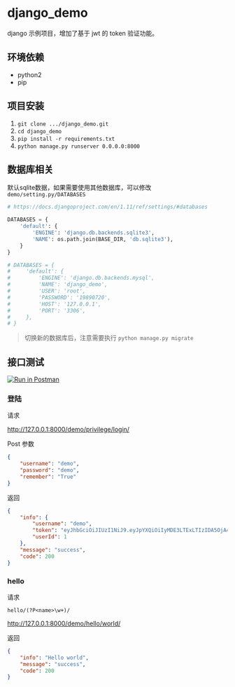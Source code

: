 # django_demo

django 示例项目，增加了基于 jwt 的 token 验证功能。

## 环境依赖
* python2
* pip

## 项目安装

1. `git clone .../django_demo.git`
2. `cd django_demo`
3. `pip install -r requirements.txt`
4. `python manage.py runserver 0.0.0.0:8000`

## 数据库相关
默认sqlite数据，如果需要使用其他数据库，可以修改`demo/setting.py/DATABASES`

```python
# https://docs.djangoproject.com/en/1.11/ref/settings/#databases

DATABASES = {
    'default': {
        'ENGINE': 'django.db.backends.sqlite3',
        'NAME': os.path.join(BASE_DIR, 'db.sqlite3'),
    }
}

# DATABASES = {
#     'default': {
#         'ENGINE': 'django.db.backends.mysql',
#         'NAME': 'django_demo',
#         'USER': 'root',
#         'PASSWORD': '19890720',
#         'HOST': '127.0.0.1',
#         'PORT': '3306',
#     },
# }
```

> 切换新的数据库后，注意需要执行 `python manage.py migrate`

## 接口测试

[![Run in Postman](https://run.pstmn.io/button.svg)](https://app.getpostman.com/run-collection/a610be1c75f39c7e167c)

### 登陆
请求

http://127.0.0.1:8000/demo/privilege/login/

Post 参数

```json
{
	"username": "demo",
	"password": "demo",
	"remember": "True"
}
```

返回

```json
{
    "info": {
        "username": "demo",
        "token": "eyJhbGciOiJIUzI1NiJ9.eyJpYXQiOiIyMDE3LTExLTIzIDA5OjA4OjAxIiwicm9sZSI6MSwicmVtZW1iZXIiOiJUcnVlIiwiZnJvbV91c2VyIjoxfQ.BKGCGOTKoKr88so0t88HlyBGSUQIe6V-3ZJICpoBGFw",
        "userId": 1
    },
    "message": "success",
    "code": 200
}
```
### hello
 
请求

`hello/(?P<name>\w+)/`

http://127.0.0.1:8000/demo/hello/world/

返回

```json
{
    "info": "Hello world",
    "message": "success",
    "code": 200
}
```
